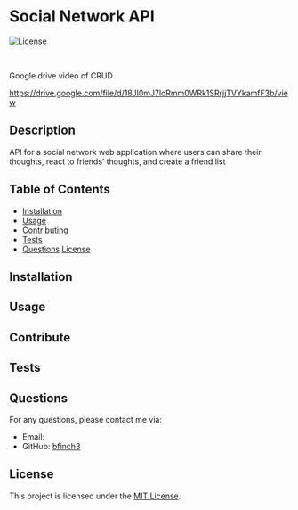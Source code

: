# Social Network API

![License](https://img.shields.io/badge/license-MIT-blue.svg)

<br>

Google drive video of CRUD

https://drive.google.com/file/d/18Jl0mJ7loRmm0WRk1SRrjjTVYkamfF3b/view

## Description

 API for a social network web application where users can share their thoughts, react to friends’ thoughts, and create a friend list

## Table of Contents

- [Installation](#installation)
- [Usage](#usage)
- [Contributing](#contributing)
- [Tests](#tests)
- [Questions](#questions)
[License](https://opensource.org/licenses/MIT)

## Installation



## Usage



## Contribute



## Tests



## Questions

For any questions, please contact me via:

- Email: 
- GitHub: [bfinch3](https://github.com/bfinch3)

## License

This project is licensed under the [MIT License]([License](https://opensource.org/licenses/MIT)).
